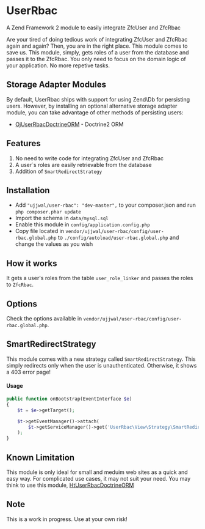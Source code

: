 UserRbac
========

A Zend Framework 2 module to easily integrate ZfcUser and ZfcRbac

Are your tired of doing tedious work of integrating ZfcUser and ZfcRbac again and again? Then, you are in the right place. This module comes to save us. This module, simply, gets roles of a user from the database and passes it to the ZfcRbac. You only need to focus on the domain logic of your application. No more repetive tasks.

## Storage Adapter Modules
By default, UserRbac ships with support for using Zend\Db for persisting users. However, by installing an optional alternative storage adapter module, you can take advantage of other methods of persisting users:
* [OjUserRbacDoctrineORM](https://github.com/ojhaujjwal/OjUserRbacDoctrineORM) - Doctrine2 ORM

## Features
1. No need to write code for integrating ZfcUser and ZfcRbac
2. A user`s roles are easily retrievable from the database
3. Addition of `SmartRedirectStrategy`

## Installation
* Add `"ujjwal/user-rbac": "dev-master",` to your composer.json and run `php composer.phar update`
* Import the schema in `data/mysql.sql`
* Enable this module in `config/application.config.php`
* Copy file located in `vendor/ujjwal/user-rbac/config/user-rbac.global.php` to `./config/autoload/user-rbac.global.php` and change the values as you wish
 

## How it works
It gets a user's roles from the table `user_role_linker` and passes the roles to `ZfcRbac`. 

## Options
Check the options available in `vendor/ujjwal/user-rbac/config/user-rbac.global.php`. 

## SmartRedirectStrategy

This module comes with a new strategy called `SmartRedirectStrategy`. This simply redirects only when the user is unauthenticated. Otherwise, it shows a 403 error page!

#### Usage
```php
public function onBootstrap(EventInterface $e)
{
    $t = $e->getTarget();

    $t->getEventManager()->attach(
        $t->getServiceManager()->get('UserRbac\View\Strategy\SmartRedirectStrategy')
    );
}
```

## Known Limitation
This module is only ideal for small and meduim web sites as a quick and easy way. For complicated use cases, it may not suit your need. You may think to use this module,  [HtUserRbacDoctrineORM](https://github.com/hrevert/HtUserRbacDoctrineORM)

## Note
This is a work in progress. Use at your own risk!
